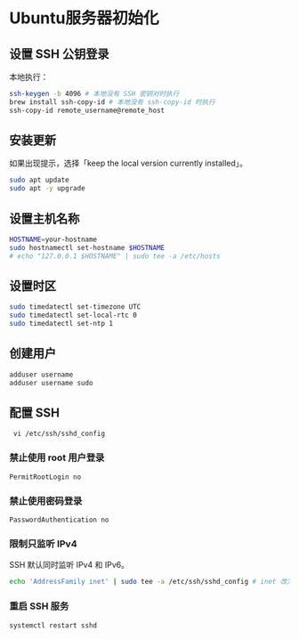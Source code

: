 # Ubuntu服务器初始化

## 设置 SSH 公钥登录

本地执行：

```bash
ssh-keygen -b 4096 # 本地没有 SSH 密钥对时执行
brew install ssh-copy-id # 本地没有 ssh-copy-id 时执行
ssh-copy-id remote_username@remote_host
```

## 安装更新

如果出现提示，选择「keep the local version currently installed」。

```bash
sudo apt update
sudo apt -y upgrade
```

## 设置主机名称

```bash
HOSTNAME=your-hostname
sudo hostnamectl set-hostname $HOSTNAME
# echo "127.0.0.1 $HOSTNAME" | sudo tee -a /etc/hosts
```

## 设置时区

```bash
sudo timedatectl set-timezone UTC
sudo timedatectl set-local-rtc 0
sudo timedatectl set-ntp 1
```

## 创建用户

```bash
adduser username
adduser username sudo
```

## 配置 SSH

```shell
 vi /etc/ssh/sshd_config
```

### 禁止使用 root 用户登录

```text
PermitRootLogin no
```

### 禁止使用密码登录

```text
PasswordAuthentication no
```

### 限制只监听 IPv4

SSH 默认同时监听 IPv4 和 IPv6。

```bash
echo 'AddressFamily inet' | sudo tee -a /etc/ssh/sshd_config # inet 改为 inet6 即为只监听 IPv6
```

### 重启 SSH 服务

```bash
systemctl restart sshd
```